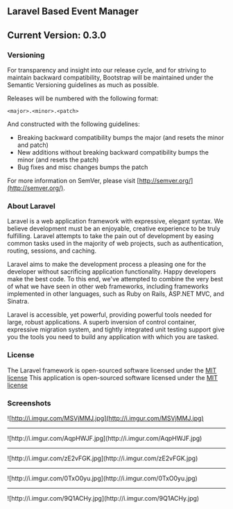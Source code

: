 ## Laravel Based Event Manager

## Current Version: 0.3.0

### Versioning

For transparency and insight into our release cycle, and for striving to maintain backward compatibility, Bootstrap will be maintained under the Semantic Versioning guidelines as much as possible.

Releases will be numbered with the following format:

`<major>.<minor>.<patch>`

And constructed with the following guidelines:

* Breaking backward compatibility bumps the major (and resets the minor and patch)
* New additions without breaking backward compatibility bumps the minor (and resets the patch)
* Bug fixes and misc changes bumps the patch

For more information on SemVer, please visit [http://semver.org/](http://semver.org/).

### About Laravel

Laravel is a web application framework with expressive, elegant syntax. We believe development must be an enjoyable, creative experience to be truly fulfilling. Laravel attempts to take the pain out of development by easing common tasks used in the majority of web projects, such as authentication, routing, sessions, and caching.

Laravel aims to make the development process a pleasing one for the developer without sacrificing application functionality. Happy developers make the best code. To this end, we've attempted to combine the very best of what we have seen in other web frameworks, including frameworks implemented in other languages, such as Ruby on Rails, ASP.NET MVC, and Sinatra.

Laravel is accessible, yet powerful, providing powerful tools needed for large, robust applications. A superb inversion of control container, expressive migration system, and tightly integrated unit testing support give you the tools you need to build any application with which you are tasked.

### License

The Laravel framework is open-sourced software licensed under the [MIT license](http://opensource.org/licenses/MIT)
This application is open-sourced software licensed under the [MIT license](http://opensource.org/licenses/MIT)

### Screenshots

![http://i.imgur.com/MSVjMMJ.jpg](http://i.imgur.com/MSVjMMJ.jpg)<br />
<hr />
![http://i.imgur.com/AqpHWJF.jpg](http://i.imgur.com/AqpHWJF.jpg)<br />
<hr />
![http://i.imgur.com/zE2vFGK.jpg](http://i.imgur.com/zE2vFGK.jpg)<br />
<hr />
![http://i.imgur.com/0TxO0yu.jpg](http://i.imgur.com/0TxO0yu.jpg)<br />
<hr />
![http://i.imgur.com/9Q1ACHy.jpg](http://i.imgur.com/9Q1ACHy.jpg)<br />

